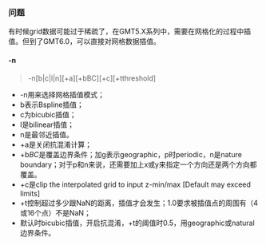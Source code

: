 ### 问题
有时候grid数据可能过于稀疏了，在GMT5.X系列中，需要在网格化的过程中插值。但到了GMT6.0，可以直接对网格数据插值。
#### -n
> -n[b|c|l|n][+a][+bBC][+c][+tthreshold]

- -n用来选择网格插值模式；
- b表示Bspline插值；
- c为bicubic插值；
- l是bilinear插值；
- n是最邻近插值。
- +a是关闭抗混淆计算；
- +b*BC*是覆盖边界条件；加g表示geographic，p时periodic，n是nature boundary；对于p和n来说，还需要加上x或y来指定一个方向还是两个方向都覆盖。
- +c是clip the interpolated grid to input z-min/max [Default may exceed limits]
- +t控制超过多少跟NaN的距离，插值才会发生；1.0要求被插值点的周围有（4或16个点）不是NaN；
- 默认时bicubic插值，开启抗混淆，+t的阈值时0.5，用geographic或natural 边界条件。

